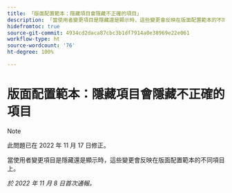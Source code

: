 ```yaml
---
title: 「版面配置範本：隱藏項目會隱藏不正確的項目」
description: 「當使用者變更項目是隱藏還是顯示時，這些變更會反映在版面配置範本的不同項目上。」
hidefromtoc: true
source-git-commit: 4934cd2daca87cbc3b1df7914a0e38969e22e061
workflow-type: ht
source-wordcount: '76'
ht-degree: 100%

---
```



# 版面配置範本：隱藏項目會隱藏不正確的項目

>[!NOTE]
>
>此問題已在 2022 年 11 月 17 日修正。

當使用者變更項目是隱藏還是顯示時，這些變更會反映在版面配置範本的不同項目上。

_於 2022 年 11 月 8 日首次通報。_


